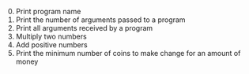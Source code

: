 0. Print program name
1. Print the number of arguments passed to a program
2. Print all arguments received by a program
3. Multiply two numbers
4. Add positive numbers
5. Print the minimum number of coins to make change for an amount of money
